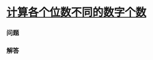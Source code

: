 # [计算各个位数不同的数字个数](https://leetcode-cn.com/problems/count-numbers-with-unique-digits)

### 问题

### 解答

```

```

